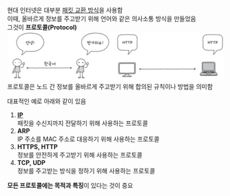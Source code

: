 현대 인터넷은 대부분 [패킷 교환 방식](네트워크.md#패킷%20교환(Packet%20Switching)%20방식)을 사용함  
이때, 올바르게 정보를 주고받기 위해 언어와 같은 의사소통 방식을 만들었음  
그것이 **프로토콜(Protocol)**  
![](img/Protocol.png)  
프로토콜은 노드 간 정보를 올바르게 주고받기 위해 합의된 규칙이나 방법을 의미함  

대표적인 예로 아래와 같이 있음  
1. **[IP](인터넷%20프로토콜.md)**  
   패킷을 수신지까지 전달하기 위해 사용하는 프로토콜  
2. **ARP**  
   IP 주소를 MAC 주소로 대응하기 위해 사용하는 프로토콜  
3. **HTTPS, HTTP**  
   정보를 안전하게 주고받기 위해 사용하는 프로토콜  
4. **TCP, UDP**  
   정보를 주고받는 방식을 정하기 위해 사용하는 프로토콜  
   
**모든 프로토콜에는 목적과 특징**이 있다는 것이 중요  

